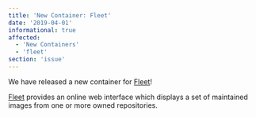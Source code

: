 ```yaml
---
title: 'New Container: Fleet'
date: '2019-04-01'
informational: true
affected:
  - 'New Containers'
  - 'fleet'
section: 'issue'
---
```

We have released a new container for [Fleet](https://github.com/linuxserver/docker-fleet)!

[Fleet](https://github.com/linuxserver/fleet) provides an online web interface which displays a set of maintained images from one or more owned repositories.